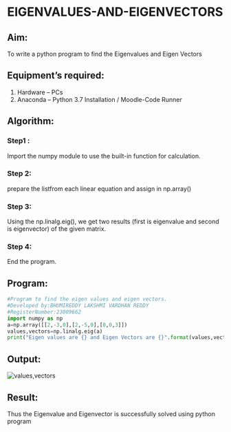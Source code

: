 # EIGENVALUES-AND-EIGENVECTORS
## Aim:
To write a python program to find the Eigenvalues and Eigen Vectors
## Equipment’s required:
1. 	Hardware – PCs
2. 	Anaconda – Python 3.7 Installation / Moodle-Code Runner
## Algorithm:
### Step1 : 
Import the numpy module to use the built-in function for calculation.
### Step 2:
prepare the listfrom each linear equation and assign in np.array()
### Step 3:
Using the np.linalg.eig(),  we get two results (first is eigenvalue and second is eigenvector) of the given matrix.
### Step 4:
End the program.
## Program:
```python
#Program to find the eigen values and eigen vectors.
#Developed by:BHUMIREDDY LAKSHMI VARDHAN REDDY 
#RegisterNumber:23009662
import numpy as np
a=np.array([[2,-3,0],[2,-5,0],[0,0,3]])
values,vectors=np.linalg.eig(a)
print("Eigen values are {} and Eigen Vectors are {}".format(values,vectors))
```
## Output:
![values,vectors](https://github.com/BhumireddyLakshmivardhanreddy/EIGENVALUES-AND-EIGENVECTORS/assets/148514637/adcb97b6-ea5a-46d7-b344-43955f81e1d1)

## Result:
Thus the Eigenvalue and Eigenvector is successfully solved using python program
